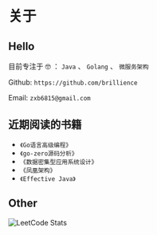 # 关于


## Hello

目前专注于 🤓 ： `Java` 、 `Golang` 、 `微服务架构`

Github: `https://github.com/brillience`

Email: `zxb6815@gmail.com`

## 近期阅读的书籍

- `《Go语言高级编程》`
- `《go-zero源码分析》`
- `《数据密集型应用系统设计》`
- `《凤凰架构》`
- `《Effective Java》`

## Other

<img class="mx-auto my-0 rounded-md" src="https://leetcard.jacoblin.cool/brilliancer?theme=light&amp;font=Marvel&amp;site=cn&amp;cache=3600" alt="LeetCode Stats">

